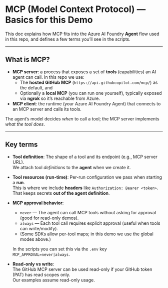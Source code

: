 # MCP (Model Context Protocol) — Basics for this Demo

This doc explains how MCP fits into the Azure AI Foundry **Agent** flow used in this repo,
and defines a few terms you’ll see in the scripts.

---

## What is MCP?

- **MCP server**: a process that exposes a set of **tools** (capabilities) an AI agent can call.
  In this repo we use:
  - The **hosted GitHub MCP** (`https://api.githubcopilot.com/mcp/`) as the default, and
  - Optionally a **local MCP** (you can run one yourself), typically exposed via **ngrok** so it’s reachable from Azure.
- **MCP client**: the runtime (your Azure AI Foundry Agent) that connects to an MCP server and calls its tools.

The agent’s model decides *when* to call a tool; the MCP server implements *what the tool does*.

---

## Key terms

- **Tool definition**: The shape of a tool and its endpoint (e.g., MCP server URL).  
  We attach tool *definitions* to the **agent** when we create it.

- **Tool resources (run-time)**: Per-run configuration we pass when starting a **run**.  
  This is where we include **headers** like `Authorization: Bearer <token>`.  
  That keeps secrets **out of the agent definition**.

- **MCP approval behavior**:
  - `never` — The agent can call MCP tools without asking for approval (good for read-only demos).
  - `always` — Each tool call requires explicit approval (useful when tools can write/modify).
  - (Some SDKs allow per-tool maps; in this demo we use the global modes above.)
  
  In the scripts you can set this via the `.env` key `MCP_APPROVAL=never|always`.

- **Read-only vs write**:  
  The GitHub MCP server can be used read-only if your GitHub token (PAT) has read scopes only.  
  Our examples assume read-only usage.


